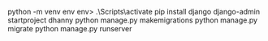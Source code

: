 python -m venv env
env> .\Scripts\activate
pip install django
django-admin startproject dhanny
python manage.py makemigrations
python manage.py migrate
python manage.py runserver

